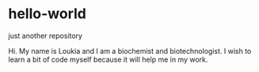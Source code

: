 # hello-world
just another repository

Hi. My name is Loukia and I am a biochemist and biotechnologist. I wish to learn a bit of code myself because it will help me in my work.
